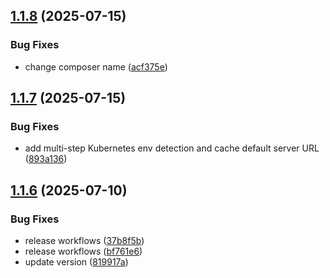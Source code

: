 ## [1.1.8](https://github.com/Watchlog-monitoring/watchlog-php/compare/1.1.7...1.1.8) (2025-07-15)


### Bug Fixes

* change composer name ([acf375e](https://github.com/Watchlog-monitoring/watchlog-php/commit/acf375ee626aaadbd7dbb7db5d71aa10f4399783))

## [1.1.7](https://github.com/Watchlog-monitoring/watchlog-php/compare/1.1.6...1.1.7) (2025-07-15)


### Bug Fixes

* add multi-step Kubernetes env detection and cache default server URL ([893a136](https://github.com/Watchlog-monitoring/watchlog-php/commit/893a13622be14ba3c35742e068e2e91754468689))

## [1.1.6](https://github.com/Watchlog-monitoring/watchlog-php/compare/1.1.5...1.1.6) (2025-07-10)


### Bug Fixes

* release workflows ([37b8f5b](https://github.com/Watchlog-monitoring/watchlog-php/commit/37b8f5b4a2068e74c45010be1b413f17de563c28))
* release workflows ([bf761e6](https://github.com/Watchlog-monitoring/watchlog-php/commit/bf761e667bc11db76e37334bd3f541b680daa69c))
* update version ([819917a](https://github.com/Watchlog-monitoring/watchlog-php/commit/819917a6e249dbeca70eb666f948e3fe6e3dc03f))
